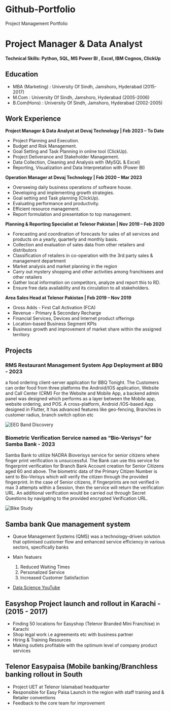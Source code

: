 # Github-Portfolio
Project Management Portfolio
# Project Manager & Data Analyst

#### Technical Skills: Python, SQL, MS Power BI , Excel, IBM Cognos, ClickUp

## Education
- MBA (Marketing) :   University Of Sindh, Jamshoro, Hyderabad (2015-2017)                
- M.Com           :   University Of Sindh, Jamshoro, Hyderabad (2005-2006)                
- B.Com(Hons)     :	  University Of Sindh, Jamshoro, Hyderabad (2002-2005) 

## Work Experience
**Project Manager & Data Analyst at Devaj Technology | Feb 2023 – To Date**
- Project Planning and Execution. 
- Budget and Risk Management. 
- Goal Setting and Task Planning in online tool (ClickUp). 
- Project Deliverance and Stakeholder Management. 
- Data Collection, Cleaning and Analysis with (MySQL & Excel) 
- Reporting, Visualization and Data Interpretation with (Power BI)

**Operation Manager at Devaj Technology | Feb 2020 – Mar 2023**
-  Overseeing daily business operations of software house.
-  Developing and implementing growth strategies.
-  Goal setting and Task planning (ClickUp).
-  Evaluating performance and productivity.
-  Efficient resource management.
-  Report formulation and presentation to top management.

**Planning & Reporting Specialist at Telenor Pakistan  | Nov 2019 – Feb 2020**
-  Forecasting and coordination of forecasts for sales of all services and products on a yearly, quarterly and monthly basis. 
- Collection and evaluation of sales data from other retailers and distributors 
- Classification of retailers in co-operation with the 3rd party sales & management department 
- Market analysis and market planning in the region 
- Carry out mystery shopping and other activities among franchisees and other retailers 
- Gather local information on competitors, analyze and report this to RD. 
- Ensure free data availability and its circulation to all stakeholders. 

**Area Sales Head at Telenor Pakistan | Feb 2019 – Nov 2019**
-  Gross Adds - First Call Activation (FCA)
- Revenue - Primary & Secondary Recharge
- Financial Services, Devices and Internet product offerings
- Location-based Business Segment KPIs
- Business growth and improvement of market share within the assigned territory

## Projects
### RMS Restaurant Management System App Deployment at BBQ - 2023
a food ordering client-server application for BBQ Tonight. The Customers can order food from  three platforms the Android/IOS application, Website and Call Center (CRM)
For the Website and Mobile App, a backend admin panel was designed which performs as a layer between the Mobile app, website ordering, and POS. A cross-platform, Android /IOS-based App designed in Flutter, It has advanced features like geo-fencing, Branches in customer radius, branch switch option etc

![EEG Band Discovery](/assets/img/eeg_band_discovery.jpeg)

### Biometric Verification Service named as “Bio-Verisys” for Samba Bank - 2023
Samba Bank to utilize NADRA Bioverisys service for senior citizens where finger print verification is unsuccessful.
The Bank can use this service for fingerprint verification for Branch Bank Account creation for Senior Citizens aged 60 and above. The biometric data of the Primary Citizen Number is sent to Bio-Verisys which will verify the citizen through the provided fingerprint. In the case of Senior citizens, if fingerprints are not verified in max 3 attempts within a Session, then the service will return the verification URL. An additional verification would be carried out through Secret Questions by navigating to the provided encrypted Verification URL.

![Bike Study](/assets/img/bike_study.jpeg)

## Samba bank Que management system
- Queue Management Systems (QMS) was a technology-driven solution that optimised customer flow and enhanced service efficiency in various sectors, specifically banks
- Main featuers
  1. Reduced Waiting Times
  2. Personalized Service
  3. Increased Customer Satisfaction

- [Data Science YouTube](https://www.youtube.com/channel/UCa9gErQ9AE5jT2DZLjXBIdA)
  
## Easyshop Project launch and rollout in Karachi - (2015 - 2017)
- Finding 50 locations for Easyshop (Telenor Branded Mini Franchise) in Karachi
- Shop legal work i.e agreements etc with business partner
- Hiring & Training Resources
- Making outlets profitable with the optimum level of company product services

## Telenor Easypaisa (Mobile banking/Branchless banking rollout in South
- Project UET at Telenor Islamabad headquarter
- Responsible for Easy Paisa Launch in the region with staff training and & Retailer conventions
- Feedback to the core team for improvement
